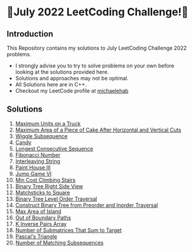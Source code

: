 # 🏅July 2022 LeetCoding Challenge!🏅
## Introduction
This Repository contains my solutions to July LeetCoding Challenge 2022 problems.
* I strongly advise you to try to solve problems on your own before looking at the solutions provided here.
* Solutions and approaches may not be optimal.
* All Solutions here are in C++.
* Checkout my LeetCode profile at <a href="https://leetcode.com/michaelehab/">michaelehab</a>

## Solutions
1. <a href="./1710.Maximum-Units-on-a-Truck.cpp">Maximum Units on a Truck</a>
2. <a href="./1465.Maximum-Area-of-a-Piece-of-Cake-After-Horizontal-and-Vertical-Cuts.cpp">Maximum Area of a Piece of Cake After Horizontal and Vertical Cuts</a>
3. <a href="./376.Wiggle-Subsequence.cpp">Wiggle Subsequence</a>
4. <a href="./135.Candy.cpp">Candy</a>
5. <a href="./128.Longest-Consecutive-Sequence.cpp">Longest Consecutive Sequence</a>
6. <a href="./509.Fibonacci-Number.cpp">Fibonacci Number</a>
7. <a href="./97.Interleaving-String.cpp">Interleaving String</a>
8. <a href="./1473.Paint-House-III.cpp">Paint House III</a>
9. <a href="./1696.Jump-Game-VI.cpp">Jump Game VI</a>
10. <a href="./746.Min-Cost-Climbing-Stairs.cpp">Min Cost Climbing Stairs</a>
11. <a href="./199.Binary-Tree-Right-Side-View.cpp">Binary Tree Right Side View</a>
12. <a href="./473.Matchsticks-to-Square.cpp">Matchsticks to Square</a>
13. <a href="./102.Binary-Tree-Level-Order-Traversal.cpp">Binary Tree Level Order Traversal</a>
14. <a href="./105.Construct-Binary-Tree-from-Preorder-and-Inorder-Traversal.cpp">Construct Binary Tree from Preorder and Inorder Traversal</a>
15. <a href="./695.Max-Area-of-Island.cpp">Max Area of Island</a>
16. <a href="./576.Out-of-Boundary-Paths.cpp">Out of Boundary Paths</a>
17. <a href="./629.K-Inverse-Pairs-Array.cpp">K Inverse Pairs Array</a>
18. <a href="./1074.Number-of-Submatrices-That-Sum-to-Target.cpp">Number of Submatrices That Sum to Target</a>
19. <a href="./118.Pascal's-Triangle.cpp">Pascal's Triangle</a>
20. <a href="./792.Number-of-Matching-Subsequences.cpp">Number of Matching Subsequences</a>